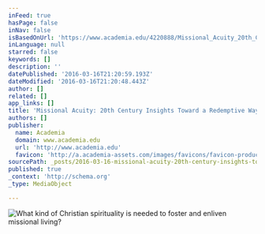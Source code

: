 ```yaml
---
inFeed: true
hasPage: false
inNav: false
isBasedOnUrl: 'https://www.academia.edu/4220888/Missional_Acuity_20th_Century_Insights_Toward_a_Redemptive_Way_of_Seeing'
inLanguage: null
starred: false
keywords: []
description: ''
datePublished: '2016-03-16T21:20:59.193Z'
dateModified: '2016-03-16T21:20:48.443Z'
author: []
related: []
app_links: []
title: 'Missional Acuity: 20th Century Insights Toward a Redemptive Way of Seeing'
authors: []
publisher:
  name: Academia
  domain: www.academia.edu
  url: 'http://www.academia.edu'
  favicon: 'http://a.academia-assets.com/images/favicons/favicon-production.ico'
sourcePath: _posts/2016-03-16-missional-acuity-20th-century-insights-toward-a-redemptive.md
published: true
_context: 'http://schema.org'
_type: MediaObject

---
```

![What kind of Christian spirituality is needed to foster and enliven missional living?](https://the-grid-user-content.s3-us-west-2.amazonaws.com/0a2d96a4-d757-48a9-96ed-3e04454c868a.png)